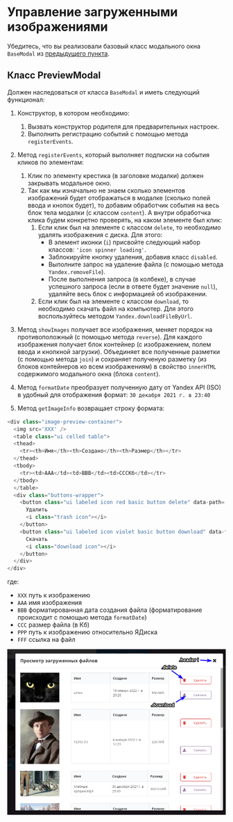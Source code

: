 # Управление загруженными изображениями
Убедитесь, что вы реализовали базовый класс модального окна `BaseModal` из [предыдущего пункта](./upload_images.md).

## Класс PreviewModal
Должен наследоваться от класса `BaseModal` и иметь следующий функционал:

1. Конструктор, в котором необходимо:
    1. Вызвать конструктор родителя для предварительных настроек.
    2. Выполнить регистрацию событий с помощью метода `registerEvents`.

2. Метод `registerEvents`, который выполняет подписки на события кликов по элементам:
    1. Клик по элементу крестика (в заголовке модалки) должен закрывать модальное окно.
    2. Так как мы изначально не знаем сколько элементов изображений будет отображаться в модалке (сколько полей ввода и кнопок будет), то добавим обработчик события на весь блок тела модалки (с классом `content`). А внутри обработчка клика будем конкретно проверять, на каком элементе был клик:
        1. Если клик был на элементе с классом `delete`, то необходимо удалять изображения с диска. Для этого:
            * В элемент иконки (`i`) присвойте следующий набор классов: `'icon spinner loading'`.
            * Заблокируйте кнопку удаления, добавив класс `disabled`.
            * Выполните запрос на удаление файла (с помощью метода `Yandex.removeFile`).
            * После выполнения запроса (в колбеке), в случае успешного запроса (если в ответе будет значение `null`), удаляйте весь блок с информацией об изображении.
        2. Если клик был на элементе с классом `download`, то необходимо скачать файл на компьютер. Для этого воспользуйтесь методом `Yandex.downloadFileByUrl`.

3. Метод `showImages` получает все изображения, меняет порядок на противоположный (с помощью метода `reverse`). Для каждого изображения получает блок контейнер (с изображением, полем ввода и кнопкной загрузки). Объединяет все полученные разметки (с помощью метода `join`) и сохраняет полученую разметку (из блоков контейнеров ко всем изображениям) в свойство `innerHTML` содержимого модального окна (блока `content`).

4. Метод `formatDate` преобразует полученную дату от Yandex API (ISO) в удобный для отображения формат: `30 декабря 2021 г. в 23:40`

5. Метод `getImageInfo` возвращает строку формата:
```javascript
<div class="image-preview-container">
  <img src='XXX' />
  <table class="ui celled table">
  <thead>
    <tr><th>Имя</th><th>Создано</th><th>Размер</th></tr>
  </thead>
  <tbody>
    <tr><td>AAA</td><td>BBB</td><td>CCCКб</td></tr>
  </tbody>
  </table>
  <div class="buttons-wrapper">
    <button class="ui labeled icon red basic button delete" data-path='PPP'>
      Удалить
      <i class="trash icon"></i>
    </button>
    <button class="ui labeled icon violet basic button download" data-file='FFF'>
      Скачать
      <i class="download icon"></i>
    </button>
  </div>
</div>
```
где:
* `XXX` путь к изображению
* `AAA` имя изображения
* `BBB` форматированная дата создания файла (форматирование происходит с помощью метода `formatDate`)
* `CCC` размер файла (в Кб)
* `PPP` путь к изображению относительно ЯДиска
* `FFF` ссылка на файл

![](./img/PreviewModal.png)